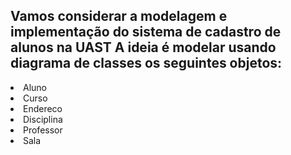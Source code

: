 <h2>Vamos considerar a modelagem e implementação do sistema de cadastro de alunos na UAST
A ideia é modelar usando diagrama de classes os seguintes objetos:</h2>
<li>Aluno</li>
<li>Curso</li>
<li>Endereco</li>
<li>Disciplina</li>
<li>Professor</li>
<li>Sala</li>

